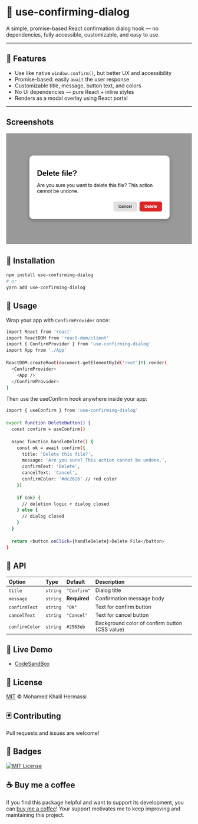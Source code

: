 # 📘 use-confirming-dialog

A simple, promise-based React confirmation dialog hook — no dependencies, fully accessible, customizable, and easy to use.

---

## 🌌 Features

- Use like native `window.confirm()`, but better UX and accessibility  
- Promise-based: easily `await` the user response  
- Customizable title, message, button text, and colors  
- No UI dependencies — pure React + inline styles  
- Renders as a modal overlay using React portal

---


## Screenshots

![App Screenshot](https://github.com/MohamedKhalilHermassi/use-confirm-dialog/blob/main/assets/screenshots/screenshot_1.png)



## 🔧 Installation

```bash
npm install use-confirming-dialog
# or
yarn add use-confirming-dialog
```
## 🎲 Usage
Wrap your app with `ConfirmProvider` once:
```bash
import React from 'react'
import ReactDOM from 'react-dom/client'
import { ConfirmProvider } from 'use-confirming-dialog'
import App from './App'

ReactDOM.createRoot(document.getElementById('root')!).render(
  <ConfirmProvider>
    <App />
  </ConfirmProvider>
)
```
Then use the useConfirm hook anywhere inside your app:
```bash
import { useConfirm } from 'use-confirming-dialog'

export function DeleteButton() {
  const confirm = useConfirm()

  async function handleDelete() {
    const ok = await confirm({
      title: 'Delete this file?',
      message: 'Are you sure? This action cannot be undone.',
      confirmText: 'Delete',
      cancelText: 'Cancel',
      confirmColor: '#dc2626' // red color
    })

    if (ok) {
      // deletion logic + dialog closed
    } else {
      // dialog closed
    }
  }

  return <button onClick={handleDelete}>Delete File</button>
}


```

## 👾 API 

| Option | Type     | Default                |Description
| :-------- | :------- | :------------------------- |:--------|
| `title` | `string` | `"Confirm"` |Dialog title|
|`message`|`string`|**Required**|Confirmation message body |
|`confirmText`|`string`|`"OK"`|Text for confirm button|
|`cancelText`|`string`|`"Cancel"`|Text for cancel button|
|`confirmColor`|`string`|`#2563eb`|Background color of confirm button (CSS value)|

## 🔮 Live Demo
 - [CodeSandBox ](https://codesandbox.io/p/sandbox/drpnm8)

## 📜 License

[MIT](https://choosealicense.com/licenses/mit/)
© Mohamed Khalil Hermassi

## 🃏 Contributing

Pull requests and issues are welcome!


## 👑 Badges


[![MIT License](https://img.shields.io/badge/License-MIT-green.svg)](https://choosealicense.com/licenses/mit/)


## ☕  Buy me a coffee

If you find this package helpful and want to support its development, you can [buy me a coffee](https://buymeacoffee.com/mohamedkhalilhermassi)! Your support motivates me to keep improving and maintaining this project.
